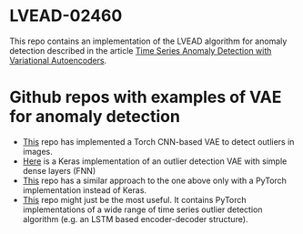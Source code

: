 # LVEAD-02460
This repo contains an implementation of the LVEAD algorithm for anomaly detection described in the article [Time Series Anomaly Detection with Variational Autoencoders](https://arxiv.org/pdf/1907.01702.pdf).


# Github repos with examples of VAE for anomaly detection
- [This](https://github.com/ldeecke/vae-torch) repo has implemented a Torch CNN-based VAE to detect outliers in images.
- [Here](https://github.com/SeldonIO/seldon-core/blob/master/components/outlier-detection/vae) is a Keras implementation of an outlier detection VAE with simple dense layers (FNN)
- [This](https://github.com/JGuymont/vae-anomaly-detector) repo has a similar approach to the one above only with a PyTorch implementation instead of Keras.
- [This](https://github.com/KDD-OpenSource/DeepADoTS) repo might just be the most useful. It contains PyTorch implementations of a wide range of time series outlier detection algorithm (e.g. an LSTM based encoder-decoder structure).
  
